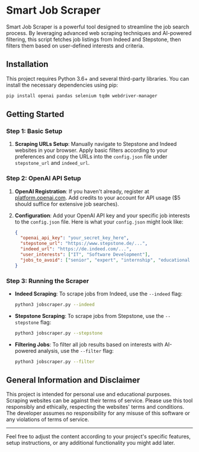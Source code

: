 # Smart Job Scraper

Smart Job Scraper is a powerful tool designed to streamline the job search process. By leveraging advanced web scraping techniques and AI-powered filtering, this script fetches job listings from Indeed and Stepstone, then filters them based on user-defined interests and criteria.

## Installation

This project requires Python 3.6+ and several third-party libraries. You can install the necessary dependencies using pip:

```bash
pip install openai pandas selenium tqdm webdriver-manager
```

## Getting Started

### Step 1: Basic Setup

1. **Scraping URLs Setup**: Manually navigate to Stepstone and Indeed websites in your browser. Apply basic filters according to your preferences and copy the URLs into the `config.json` file under `stepstone_url` and `indeed_url`.

### Step 2: OpenAI API Setup

1. **OpenAI Registration**: If you haven't already, register at [platform.openai.com](https://platform.openai.com/). Add credits to your account for API usage ($5 should suffice for extensive job searches).

2. **Configuration**: Add your OpenAI API key and your specific job interests to the `config.json` file. Here is what your `config.json` might look like:

    ```json
    {
      "openai_api_key": "your_secret_key_here",
      "stepstone_url": "https://www.stepstone.de/...",
      "indeed_url": "https://de.indeed.com/...",
      "user_interests": ["IT", "Software Development"],
      "jobs_to_avoid": ["senior", "expert", "internship", "educational training", "Data Analysis", "SAP"]
    }
    ```

### Step 3: Running the Scraper

- **Indeed Scraping**: To scrape jobs from Indeed, use the `--indeed` flag:

    ```bash
    python3 jobscraper.py --indeed
    ```

- **Stepstone Scraping**: To scrape jobs from Stepstone, use the `--stepstone` flag:

    ```bash
    python3 jobscraper.py --stepstone
    ```

- **Filtering Jobs**: To filter all job results based on interests with AI-powered analysis, use the `--filter` flag:

    ```bash
    python3 jobscraper.py --filter
    ```

## General Information and Disclaimer

This project is intended for personal use and educational purposes. Scraping websites can be against their terms of service. Please use this tool responsibly and ethically, respecting the websites' terms and conditions. The developer assumes no responsibility for any misuse of this software or any violations of terms of service.

---

Feel free to adjust the content according to your project's specific features, setup instructions, or any additional functionality you might add later.
